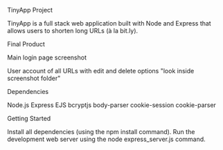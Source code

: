 
TinyApp Project


TinyApp is a full stack web application built with Node and Express that allows users to shorten long URLs (à la bit.ly).

Final Product

Main login page screenshot

User account of all URLs with edit and delete options
"look inside screenshot folder"

Dependencies


Node.js
Express
EJS
bcryptjs
body-parser
cookie-session
cookie-parser

Getting Started


Install all dependencies (using the npm install command).
Run the development web server using the node express_server.js command.
